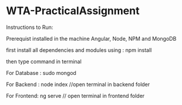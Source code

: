 # WTA-PracticalAssignment

Instructions to Run:

 Prerequist installed in the machine
   Angular, Node, NPM and MongoDB 

first install all dependencies and modules using : npm install



then type command in terminal


For Database : sudo mongod

For Backend : node index //open terminal in backend folder

For Frontend: ng serve // open terminal in frontend folder


